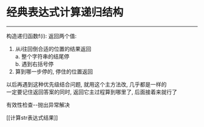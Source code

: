 # 经典表达式计算递归结构

---

构造递归函数f(i): 返回两个值:  
 1) 从i往回倒合适的位置的结果返回  
 a. 整个字符串的结尾停  
 b. 遇到右括号停  
 2) 算到哪一步停的, 停住的位置返回


以后再遇到这种优先级结合问题, 就用这个主方法改, 几乎都是一样的  
一定要记住返回答案的同时, 返回它主过程算到哪里了, 后面接着来就行了

有效性检查--抛出异常解决


[[计算str表达式结果]]